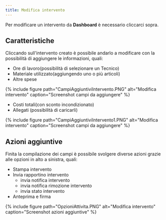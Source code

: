 ```yaml
---
title: Modifica intervento
---
```

Per modificare un intervento da **Dashboard** è necessario cliccarci sopra.

## Caratteristiche

Cliccando sull'intervento creato è possibile andarlo a modificare con la possibilità di aggiungere le informazioni, quali:
 - Ore di lavoro(possibilità di selezionare un Tecnico)
 - Materiale utilizzato(aggiungendo uno o più articoli)
 - Altre spese


{% include figure path="CampiAggiuntiviIntervento.PNG" alt="Modifica intervento" caption="Screenshot campi da aggiungere" %}

 - Costi totali(con sconto incondizionato)
 - Allegati (possibilità di caricarli)

{% include figure path="CampiAggiuntiviIntervento1.PNG" alt="Modifica intervento" caption="Screenshot campi da aggiungere" %}

## Azioni aggiuntive

Finita la compilazione dei campi è possibile svolgere diverse azioni grazie alle opzioni in alto a sinistra, quali:
- Stampa intervento
- Invia rapportino intervento
    - invia notifica intervento
    - invia notifica rimozione intervento
    - invia stato intervento
- Anteprima e firma

{% include figure path="OpzioniAttivita.PNG" alt="Modifica intervento" caption="Screenshot azioni aggiuntive" %}
